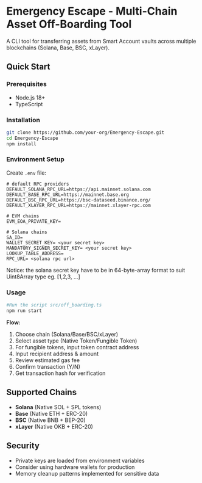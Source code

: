 # Emergency Escape - Multi-Chain Asset Off-Boarding Tool

A CLI tool for transferring assets from Smart Account vaults across multiple blockchains (Solana, Base, BSC, xLayer).

## Quick Start

### Prerequisites
- Node.js 18+
- TypeScript

### Installation
```bash
git clone https://github.com/your-org/Emergency-Escape.git
cd Emergency-Escape
npm install
```

### Environment Setup
Create `.env` file:
```env
# default RPC providers
DEFAULT_SOLANA_RPC_URL=https://api.mainnet.solana.com
DEFAULT_BASE_RPC_URL=https://mainnet.base.org
DEFAULT_BSC_RPC_URL=https://bsc-dataseed.binance.org/
DEFAULT_XLAYER_RPC_URL=https://mainnet.xlayer-rpc.com

# EVM chains
EVM_EOA_PRIVATE_KEY=

# Solana chains
SA_ID= 
WALLET_SECRET_KEY= <your secret key>
MANDATORY_SIGNER_SECRET_KEY= <your secret key>
LOOKUP_TABLE_ADDRESS=
RPC_URL= <solana rpc url>

```

Notice: the solana secret key have to be in 64-byte-array format to suit Uint8Array type eg. [1,2,3, ...]

### Usage
```bash
#Run the script src/off_boarding.ts
npm run start
```

**Flow:**
1. Choose chain (Solana/Base/BSC/xLayer)
2. Select asset type (Native Token/Fungible Token)
3. For fungible tokens, input token contract address
4. Input recipient address & amount
5. Review estimated gas fee
6. Confirm transaction (Y/N)
7. Get transaction hash for verification

## Supported Chains
- **Solana** (Native SOL + SPL tokens)
- **Base** (Native ETH + ERC-20)
- **BSC** (Native BNB + BEP-20)
- **xLayer** (Native OKB + ERC-20)

## Security
- Private keys are loaded from environment variables
- Consider using hardware wallets for production
- Memory cleanup patterns implemented for sensitive data


